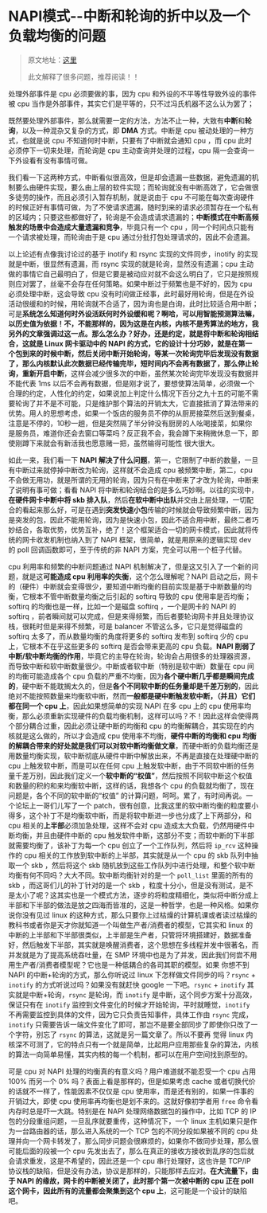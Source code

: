 # NAPI模式--中断和轮询的折中以及一个负载均衡的问题

> 原文地址：[这里](http://blog.csdn.net/dog250/article/details/5302853)
> 
> 此文解释了很多问题，推荐阅读！！

处理外部事件是 cpu 必须要做的事，因为 cpu 和外设的不平等性导致外设的事件被 cpu 当作是外部事件，其实它们是平等的，只不过冯氏机器不这么认为罢了；

既然要处理外部事件，那么就需要一定的方法，方法不止一种，大致有**中断**和**轮询**，以及一种混杂又复杂的方式，即 **DMA** 方式。中断是 cpu 被动处理的一种方式，也就是说 cpu 不知道何时中断，只要有了中断就会通知 cpu ，而 cpu 此时必须停下一切来处理，而轮询是 cpu 主动查询并处理的过程，cpu 隔一会查询一下外设看有没有事情可做。

我们看一下这两种方式，中断看似很高效，但是却会遗漏一些数据，避免遗漏的机制要么由硬件实现，要么由上层的软件实现；而轮询就没有中断高效了，它会做很多徒劳的操作，而且必须引入暂存机制，就是说由于 cpu 不可能在每次查询硬件的时候正好有事情可做，为了不使请求遗漏，随时到来的请求必须暂存在一个私有的区域内；只要这些都做好了，轮询是不会造成请求遗漏的；**中断模式在中断高频触发的场景中会造成大量遗漏和竞争**，毕竟只有一个 cpu ，同一个时间点只能有一个请求被处理，而轮询由于是 cpu 通过分批打包处理请求的，因此不会遗漏。 

以上论述有点像我讨论过的基于 inotify 和 rsync 实现的文件同步，inotify 的实现就是中断，很显然有遗漏，而 rsync 实现的就是轮询，显然没有遗漏；cpu 主动做的事情它自己最明白了，但是它要是被动应对就不会这么明白了，它只是按照规则应对罢了，丝毫不会存在任何策略。如果中断过于频繁也是不好的，因为 cpu 必须处理中断，这会导致 cpu 没有时间做正经事，此时最好用轮询，但是在外设活动很缓和的时候，用轮询就不合适了，因为询也是白询，此时比较适合用中断；可是**系统怎么知道何时外设活跃何时外设缓和呢？**啊哈，可以用智能预测算法嘛，以历史值为依据！不，不能那样的，因为这是在内核，内核不是秀算法的地方，我另外的文章强调过这一点。那么怎么办？好办，还是约定，就是将中断和轮询相结合，这就是 Linux 网卡驱动中的 **NAPI 的方式**，它的设计十分巧妙，就是**在第一个包到来的时候中断，然后关闭中断开始轮询，等某一次轮询完毕后发现没有数据了，那么内核默认此次数据已经传输完毕，短时间内不会再有数据了，那么停止轮询，重新开启中断**，这样会减少很多次的中断，虽然某次轮询完毕发现没有数据并不能代表 1ms 以后不会再有数据，但是刚才说了，要想使算法简单，必须做一个合理的约定，人性化的约定，如果说加上判定什么情况下百分之九十五的可能不需要轮询了并不是不可能，只是维护那个算法的开销太大，它直接抵消了算法带来的优势。用人的思想考虑，如果一个饭店的服务员不停的从厨房接菜然后送到餐桌，注意是不停的，10秒一趟，但是突然隔了半分钟没有厨房的人吆喝接菜，如果你是服务员，难道你还会去窗口等菜吗？反正我不会，我会蹲下来稍微休息一下，即使刚蹲下来就会有新活我也愿意赌一把，虽然输得可能性 很大很大。 

如此一来，我们看一下 **NAPI 解决了什么问题**，第一，它限制了中断的数量，一旦有中断过来就停掉中断改为轮询，这样就不会造成 cpu 被频繁中断，第二，cpu 不会做无用功，就是所谓的无用的轮询，因为只有在中断来了才改为轮询，中断来了说明有事可做；看看 NAPI 将中断和轮询结合的是多么巧妙啊。以往的实现中，**在硬件网卡中断中将 skb 排入队**，然后**在软中断中出队**并交由上层处理，一切配合的看起来那么好，可是在遇到**突发快速小包**传输的时候就会导致频繁中断，因为是突发的包，因此不能用轮询，因为是快速小包，因此不适合用中断，最终二者巧妙结合，各取优势，优势互补，绝了！这个框架适合一切的网卡模式，因此就将传统的网卡收发机制也纳入到了 NAPI 框架，很简单，就是用原来的逻辑实现 dev 的 poll 回调函数即可，至于传统的非 NAPI 方案，完全可以用一个桩子代替。 

cpu 利用率和频繁的中断问题通过 NAPI 机制解决了，但是这又引入了一个新的问题，就是这**可能造成 cpu 利用率的失衡**，这个怎么理解呢？NAPI 启动之后，网卡的（硬件）中断就会变得很少，要知道中断均衡的目前实现是基于中断数量的均衡，它根本不管中断数量均衡之后引起的 softirq 导致的 cpu 使用率是否均衡；softirq 的均衡也是一样，比如一个是磁盘 softirq ，一个是网卡的 NAPI 的 softirq ，前者瞬间就可以完成，但是来得频繁，而后者要轮询网卡并且处理协议栈，很耗时但是来得不频繁，可是 balancer 不管这么多，它只是觉得磁盘的 softirq 太多了，而从数量均衡的角度将更多的 softirq 发布到 softirq 少的 cpu 上，它根本不在乎这些更多的 softirq 是否会带来更高的 cpu 负载。**NAPI 削弱了中断/软中断均衡的作用**，毕竟它的主导在轮询，轮询会占用很多的处理器资源，而导致中断和软中断数量很少。中断或者软中断（特别是软中断）数量在 cpu 间的均衡可能造成各个 cpu 负载的严重不均衡，因为**各个硬中断几乎都是瞬间完成的**，硬中断不能耽搁太久的，但是**各个不同软中断的任务量却是千差万别的**，因此绝对不能按照数量来均衡软中断，然而**一般都是硬中断触发软中断，（并且）它们都在同一个 cpu 上**，因此如果想简单的实现 NAPI 在多 cpu 上的 cpu 使用率均衡，那么必须重新实现硬件的负载均衡机制，这样可以吗？不！因此这样会使得两个部分耦合过重，因此必须让硬中断的均衡和 cpu 的均衡解耦合，其实现在的内核就是这么做的，所以才会造成 cpu 使用率不均衡，**硬件中断的均衡和 cpu 均衡的解耦合带来的好处就是我们可以对软中断均衡做文章**，而硬中断的负载均衡还是用数量均衡实现，软中断彻底从硬件中断中解放出来，不再是直接在处理硬中断的 cpu 上触发软中断，而是可以在任何 cpu 上触发软中断，由于不同软中断的任务量千差万别，因此我们定义一个**软中断的“权值”**，然后按照不同软中断这个权值和数量的积的和来均衡软中断，这样的话，我想各个 cpu 的负载就均衡了，现在问题是，各个不同的软中断的“权值” 的计算问题，呵呵。累了，有时间再说。一个论坛上一哥们儿写了一个 patch，很有创意，比我这里的软中断均衡的粒度要小得多，这个补丁不是均衡软中断，而是将软中断进一步也分成了上下两部分，和 cpu 相关的**上半部**必须加急处理，这样不会对 cpu 造成太大负载，仍然用硬件中断均衡，并且由硬件中断的 cpu 触发软件中断，这部分不变；而软中断的下半部就需要均衡了，该补丁为每一个 cpu 创立了一个工作队列，然后将 `ip_rcv` 这种操作的 cpu 相关的工作放到软中断的上半部，其实就是从一个 cpu 的 skb 队列中抽取一个 skb ，然后将这个 skb 随机放到这些工作队列中进行处理，和整个软中断均衡有何不同吗？大大不同。软中断均衡针对的是一个 `poll_list` 里面的所有的 skb ，而这哥们儿的补丁针对的是一个 skb ，粒度十分小，但是没有测试，是不是太小了呢？这其实也是一个模式方法，逐步的将粒度精细化，类似将中断分成上半部和下半部的做法是放之四海而皆准的，这是一种哲学，也是一种风格。如果你说你没有见过 linux 的这种方式，那么只要你上过枯燥的计算机课或者读过枯燥的教科书或者你是天才你就知道一个叫做生产者/消费者的模型，它其实和 linux 的中断的上半部和下半部很类似，上半部是生产者，只管将环境搭建好，数据准备好，然后触发下半部，其实就是唤醒消费者，这个思想在多线程并发中很著名，而并发就是为了提高系统吞吐量，在 SMP 环境中也是为了并发，因此我们何尝不用用生产者/消费者模型呢？它也是一种低耦合的各司其职的模型。如果 你想不到 NAPI 的中断+轮询的方式，那么你听说过 linux 下怎样做文件同步的吗？`rsync` + `inotify` 的方式听说过吗？如果没有就赶快 google 一下吧。`rsync` + `inotify` 其实就是中断+轮询，`rsync` 是轮询，而 `inotify` 是中断，这个同步方案十分高效，保证只有在 `inotify` 监控到文件变化的时候才开始轮询，平时就睡觉，`inotify` 不再需要监控到具体的文件，因为它只负责告知事件，具体工作由 `rsync` 完成，`inotify` 只需要告诉一端文件变化了即可，那岂不是要全部同步了即使你只改了一个字符，别忘了 `rsync` 的算法，这就是另一篇文章了。所以不要再 觉得 linux 内核深不可测了，它的特点只有一个就是简单，比起用户应用那些复杂的算法，内核的算法一向简单易懂，其实内核的每一个机制，都可以在用户空间找到原型的。

可是 cpu 对 NAPI 处理的均衡真的有意义吗？用户难道就不能忍受一个 cpu 占用 100% 而另一个 0% 吗？表面上看是那样的，但是如果考虑 cache 或者切换代价的话就不一样了，性能因素不仅仅是 cpu 使用率，而是还有别的，如果一件事的开销过大，即使 cpu 使用率再均衡也是划不来的。这就好像初学者用 `free` 命令看内存时总是吓一大跳。特别是在 NAPI 处理网络数据包的操作中，比如 TCP 的 IP 包的分段重组问题，一旦乱序就要重传，这种情况下，一个 linux 主机如果只是作为一台路由器的话，那么进入系统的一个 TCP 包的不同分段如果被不同的 cpu 处理并向一个网卡转发了，那么同步问题会很麻烦的，如果你不做同步处理，那么很可能后面的段被一个 cpu 先发出去了，那么在真正的接收方接收到乱序的包后就会请求重发，这是不希望的，因此还是一个 cpu 串行处理好，这也许是 TCP/IP 协议栈的缺陷，但是没有办法，协议是那样的，只能那样去应对。**在大流量下，由于 NAPI 的缘故，网卡的中断被关闭了，此时那个第一次被中断的 cpu 正在 poll 这个网卡，因此所有的流量都会聚集到这个 cpu 上**，这可能是一个设计的缺陷吧。